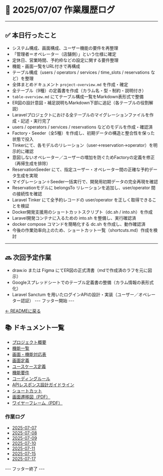 # 📅 2025/07/07 作業履歴ログ

---

## ✅ 本日行ったこと

- システム構成、画面構成、ユーザー機能の要件を再整理
- 「管理者＝オペレーター（店舗側）」という仕様に確定
- 定休日、営業時間、予約枠などの設定に関する要件整理
- 機能・画面一覧をURL付きで再構成
- テーブル構成（users / operators / services / time_slots / reservations など）を整理
- 全体まとめドキュメント `project-overview.md` を作成・確定
- 全テーブル（9種）の定義書を作成（カラム名・型・制約・説明付き）
- `table-overview.md` にてテーブル構成一覧をMarkdown表形式で整備
- ER図の設計意図・補足説明もMarkdown下部に追記（各テーブルの役割解説）
- Laravelプロジェクトにおける全テーブルのマイグレーションファイルを作成・記述・実行完了
- users / operators / services / reservations などのモデルを作成・確認済
- Factory・Seeder（全5種）を作成し、初期データの構造と整合性を保った状態で投入
- Tinkerにて、各モデルのリレーション（user→reservation→operator）を明示的に確認
- 意図しないオペレーター／ユーザーの増加を防ぐためFactoryの定義を修正（再帰生成を排除）
- ReservationSeeder にて、指定ユーザー・オペレーター間の正確な予約データ生成を実現
- マイグレーション＋Seeder一括実行で、開発用初期データの完全再現を確認
- Reservationモデルに belongsTo リレーションを追加し、user/operator 間の接続性を確認
- Laravel Tinker にて全予約レコードの user/operator を正しく取得できることを検証
- Docker開発支援用のショートカットスクリプト（dc.sh / into.sh）を作成
- Laravel開発コンテナに入るための into.sh を整備し、実行確認済
- docker compose コマンドを簡略化する dc.sh を作成し、動作確認済
- 今後の作業効率向上のため、ショートカット一覧（shortcuts.md）作成を検討

---

## 🔜 次回予定作業

- draw.io または Figma にてER図の正式清書（mdで作成済のラフを元に図示）
- Googleスプレッドシートでのテーブル定義書の整備（カラム情報の表形式化）
- Laravel Sanctum を用いたログインAPIの設計・実装（ユーザー／オペレーター認証）
--- フッター開始 ---

[← READMEに戻る](../../README.md)

## 📚 ドキュメント一覧

- [プロジェクト概要](../project-overview.md)
- [機能一覧](../features.md)
- [画面・機能対応表](../function_screen_map.md)
- [画面定義](../screens.md)
- [ユースケース定義](../usecase_reserve.md)
- [機能要件](../functional_requirements.md)
- [コーディングルール](../coding-rules.md)
- [APIレスポンス設計ガイドライン](../api_response.md)
- [ショートカット](../shortcuts.md)
- [画面遷移図（PDF）](../画面遷移図.pdf)
- [ワイヤーフレーム（PDF）](../ワイヤーフレーム.pdf)

### 作業ログ
- [2025-07-07](../logs/2025-07-07.md)
- [2025-07-08](../logs/2025-07-08.md)
- [2025-07-09](../logs/2025-07-09.md)
- [2025-07-10](../logs/2025-07-10.md)
- [2025-07-11](../logs/2025-07-11.md)
- [2025-07-15](../logs/2025-07-15.md)
- [2025-07-17](../logs/2025-07-17.md)

--- フッター終了 ---
